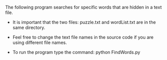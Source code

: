 The following program searches for specific words that are hidden in a text file. 

- It is important that the two files: puzzle.txt and wordList.txt are in the same directory. 
- Feel free to change the text file names in the source code if you are using different file names.

- To run the program type the command: python FindWords.py
